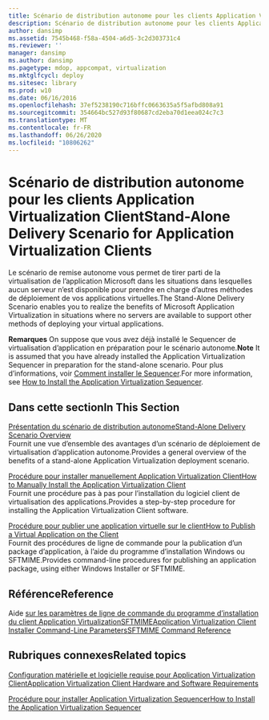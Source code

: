 ```yaml
---
title: Scénario de distribution autonome pour les clients Application Virtualization Client
description: Scénario de distribution autonome pour les clients Application Virtualization Client
author: dansimp
ms.assetid: 7545b468-f58a-4504-a6d5-3c2d303731c4
ms.reviewer: ''
manager: dansimp
ms.author: dansimp
ms.pagetype: mdop, appcompat, virtualization
ms.mktglfcycl: deploy
ms.sitesec: library
ms.prod: w10
ms.date: 06/16/2016
ms.openlocfilehash: 37ef5238190c716bffc0663635a5f5afbd808a91
ms.sourcegitcommit: 354664bc527d93f80687cd2eba70d1eea024c7c3
ms.translationtype: MT
ms.contentlocale: fr-FR
ms.lasthandoff: 06/26/2020
ms.locfileid: "10806262"
---
```

# <span data-ttu-id="69ab7-103">Scénario de distribution autonome pour les clients Application Virtualization Client</span><span class="sxs-lookup"><span data-stu-id="69ab7-103">Stand-Alone Delivery Scenario for Application Virtualization Clients</span></span>


<span data-ttu-id="69ab7-104">Le scénario de remise autonome vous permet de tirer parti de la virtualisation de l’application Microsoft dans les situations dans lesquelles aucun serveur n’est disponible pour prendre en charge d’autres méthodes de déploiement de vos applications virtuelles.</span><span class="sxs-lookup"><span data-stu-id="69ab7-104">The Stand-Alone Delivery Scenario enables you to realize the benefits of Microsoft Application Virtualization in situations where no servers are available to support other methods of deploying your virtual applications.</span></span>

<span data-ttu-id="69ab7-105">**Remarques**  On suppose que vous avez déjà installé le Sequencer de virtualisation d’application en préparation pour le scénario autonome.</span><span class="sxs-lookup"><span data-stu-id="69ab7-105">**Note** It is assumed that you have already installed the Application Virtualization Sequencer in preparation for the stand-alone scenario.</span></span> <span data-ttu-id="69ab7-106">Pour plus d’informations, voir [Comment installer le Sequencer](how-to-install-the-application-virtualization-sequencer.md).</span><span class="sxs-lookup"><span data-stu-id="69ab7-106">For more information, see [How to Install the Application Virtualization Sequencer](how-to-install-the-application-virtualization-sequencer.md).</span></span>

 

## <span data-ttu-id="69ab7-107">Dans cette section</span><span class="sxs-lookup"><span data-stu-id="69ab7-107">In This Section</span></span>


<a href="" id="stand-alone-delivery-scenario-overview"></a>[<span data-ttu-id="69ab7-108">Présentation du scénario de distribution autonome</span><span class="sxs-lookup"><span data-stu-id="69ab7-108">Stand-Alone Delivery Scenario Overview</span></span>](stand-alone-delivery-scenario-overview.md)  
<span data-ttu-id="69ab7-109">Fournit une vue d’ensemble des avantages d’un scénario de déploiement de virtualisation d’application autonome.</span><span class="sxs-lookup"><span data-stu-id="69ab7-109">Provides a general overview of the benefits of a stand-alone Application Virtualization deployment scenario.</span></span>

<a href="" id="how-to-manually-install-the-application-virtualization-client"></a>[<span data-ttu-id="69ab7-110">Procédure pour installer manuellement Application Virtualization Client</span><span class="sxs-lookup"><span data-stu-id="69ab7-110">How to Manually Install the Application Virtualization Client</span></span>](how-to-manually-install-the-application-virtualization-client.md)  
<span data-ttu-id="69ab7-111">Fournit une procédure pas à pas pour l’installation du logiciel client de virtualisation des applications.</span><span class="sxs-lookup"><span data-stu-id="69ab7-111">Provides a step-by-step procedure for installing the Application Virtualization Client software.</span></span>

<a href="" id="how-to-publish-a-virtual-application-on-the-client"></a>[<span data-ttu-id="69ab7-112">Procédure pour publier une application virtuelle sur le client</span><span class="sxs-lookup"><span data-stu-id="69ab7-112">How to Publish a Virtual Application on the Client</span></span>](how-to-publish-a-virtual-application-on-the-client.md)  
<span data-ttu-id="69ab7-113">Fournit des procédures de ligne de commande pour la publication d’un package d’application, à l’aide du programme d’installation Windows ou SFTMIME.</span><span class="sxs-lookup"><span data-stu-id="69ab7-113">Provides command-line procedures for publishing an application package, using either Windows Installer or SFTMIME.</span></span>

## <span data-ttu-id="69ab7-114">Référence</span><span class="sxs-lookup"><span data-stu-id="69ab7-114">Reference</span></span>


<span data-ttu-id="69ab7-115">Aide [sur les paramètres de ligne de commande du programme d’installation du client Application Virtualization](application-virtualization-client-installer-command-line-parameters.md)[SFTMIME](sftmime--command-reference.md)</span><span class="sxs-lookup"><span data-stu-id="69ab7-115">[Application Virtualization Client Installer Command-Line Parameters](application-virtualization-client-installer-command-line-parameters.md)[SFTMIME Command Reference](sftmime--command-reference.md)</span></span>

## <span data-ttu-id="69ab7-116">Rubriques connexes</span><span class="sxs-lookup"><span data-stu-id="69ab7-116">Related topics</span></span>


[<span data-ttu-id="69ab7-117">Configuration matérielle et logicielle requise pour Application Virtualization Client</span><span class="sxs-lookup"><span data-stu-id="69ab7-117">Application Virtualization Client Hardware and Software Requirements</span></span>](application-virtualization-client-hardware-and-software-requirements.md)

[<span data-ttu-id="69ab7-118">Procédure pour installer Application Virtualization Sequencer</span><span class="sxs-lookup"><span data-stu-id="69ab7-118">How to Install the Application Virtualization Sequencer</span></span>](how-to-install-the-application-virtualization-sequencer.md)

 

 





